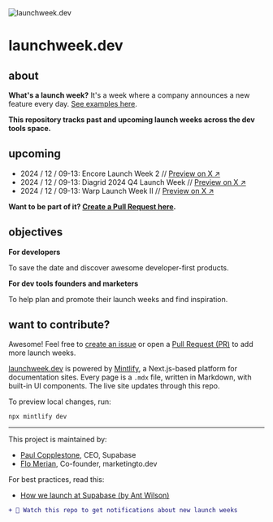 <picture>
  <source media="(prefers-color-scheme: dark)" srcset="https://github.com/user-attachments/assets/121dd43d-e6ee-4e08-bf0d-e50324725ae6">
  <source media="(prefers-color-scheme: light)" srcset="https://github.com/user-attachments/assets/aa67e2c0-4fa7-4014-a20c-a39ca8a60321">
  <img alt="launchweek.dev" src="https://github.com/user-attachments/assets/121dd43d-e6ee-4e08-bf0d-e50324725ae6">
</picture>

# launchweek.dev

## about

**What's a launch week?** It's a week where a company announces a new feature every day. [See examples here](https://launchweek.dev/lw).

**This repository tracks past and upcoming launch weeks across the dev tools space.**

## upcoming

- 2024 / 12 / 09-13: Encore Launch Week 2 // [Preview on X ↗︎](https://x.com/encoredotdev/status/1863509378466214021)
- 2024 / 12 / 09-13: Diagrid 2024 Q4 Launch Week // [Preview on X ↗︎](https://x.com/diagridio/status/1861237443451560086)
- 2024 / 12 / 09-13: Warp Launch Week II // [Preview on X ↗︎](https://x.com/warpdotdev/status/1859688781882028341)

**Want to be part of it? [Create a Pull Request here](https://github.com/supabase-community/launchweek.dev/pulls).**

## objectives

**For developers**

To save the date and discover awesome developer-first products.

**For dev tools founders and marketers**

To help plan and promote their launch weeks and find inspiration.

## want to contribute?

Awesome! Feel free to [create an issue](https://github.com/supabase-community/launchweek.dev/issues) or open a [Pull Request (PR)](https://github.com/supabase-community/launchweek.dev/pulls) to add more launch weeks.

[launchweek.dev](https://launchweek.dev) is powered by [Mintlify](https://mintlify.com), a Next.js-based platform for documentation sites. Every page is a `.mdx` file, written in Markdown, with built-in UI components. The live site updates through this repo.

To preview local changes, run:

```
npx mintlify dev
```

---

This project is maintained by:

- [Paul Copplestone](https://x.com/kiwicopple), CEO, Supabase
- [Flo Merian](https://x.com/fmerian), Co-founder, marketingto.dev

For best practices, read this:

- [How we launch at Supabase (by Ant Wilson)](https://supabase.com/blog/supabase-how-we-launch)

```diff
+ 👀 Watch this repo to get notifications about new launch weeks
```
